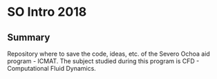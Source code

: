 # SO Intro 2018

## Summary

Repository where to save the code, ideas, etc. of the Severo Ochoa aid program - ICMAT.
The subject studied during this program is CFD - Computational Fluid Dynamics.


